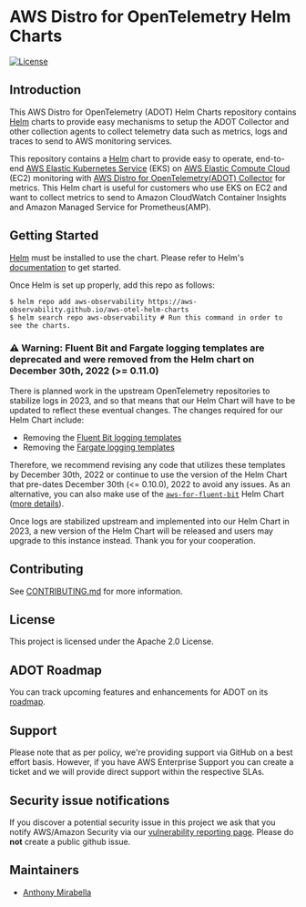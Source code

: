 # AWS Distro for OpenTelemetry Helm Charts
[![License](https://img.shields.io/badge/License-Apache%202.0-blue.svg)](https://opensource.org/licenses/Apache-2.0)

## Introduction
This AWS Distro for OpenTelemetry (ADOT) Helm Charts repository contains [Helm](https://helm.sh/) charts to provide easy mechanisms to setup the ADOT Collector and other collection agents to collect telemetry data such as metrics, logs and traces to send to AWS monitoring services.

This repository contains a [Helm](https://helm.sh/) chart to provide easy to operate, end-to-end  [AWS Elastic Kubernetes Service](https://aws.amazon.com/eks/) (EKS) on [AWS Elastic Compute Cloud](https://aws.amazon.com/ec2/) (EC2) monitoring with [AWS Distro for OpenTelemetry(ADOT) Collector](https://docs.aws.amazon.com/AmazonCloudWatch/latest/monitoring/Container-Insights-EKS-otel.html) for metrics. This Helm chart is useful for customers who use EKS on EC2 and want to collect metrics to send to Amazon CloudWatch Container Insights and Amazon Managed Service for Prometheus(AMP).

## Getting Started

[Helm](https://helm.sh/) must be installed to use the chart. Please refer to Helm's [documentation](https://helm.sh/docs/) to get started.

Once Helm is set up properly, add this repo as follows:
```console
$ helm repo add aws-observability https://aws-observability.github.io/aws-otel-helm-charts
$ helm search repo aws-observability # Run this command in order to see the charts.
```

### :warning: Warning: Fluent Bit and Fargate logging templates are deprecated and were removed from the Helm chart on December 30th, 2022 (>= 0.11.0)

There is planned work in the upstream OpenTelemetry repositories to stabilize logs in 2023, and so that means that our Helm Chart will have to be updated to reflect these eventual changes.  The changes required for our Helm Chart include:

* Removing the [Fluent Bit logging templates](https://github.com/aws-observability/aws-otel-helm-charts/tree/main/charts/adot-exporter-for-eks-on-ec2/templates/aws-for-fluent-bit)
* Removing the [Fargate logging templates](https://github.com/aws-observability/aws-otel-helm-charts/tree/main/charts/adot-exporter-for-eks-on-ec2/templates/aws-fargate-logging)

Therefore, we recommend revising any code that utilizes these templates by December 30th, 2022 or continue to use the version of the Helm Chart that pre-dates December 30th (<= 0.10.0), 2022 to avoid any issues. As an alternative, you can also make use of the [`aws-for-fluent-bit`](https://github.com/aws/eks-charts/tree/master/stable/aws-for-fluent-bit) Helm Chart ([more details](https://github.com/aws-observability/aws-otel-helm-charts/issues/88)).

Once logs are stabilized upstream and implemented into our Helm Chart in 2023, a new version of the Helm Chart will be released and users may upgrade to this instance instead.  Thank you for your cooperation.


## Contributing

See [CONTRIBUTING.md](CONTRIBUTING.md) for more information.

## License

This project is licensed under the Apache 2.0 License.

## ADOT Roadmap

You can track upcoming features and enhancements for ADOT on its [roadmap](https://github.com/orgs/aws-observability/projects/4).

## Support

Please note that as per policy, we're providing support via GitHub on a best effort basis. However, if you have AWS Enterprise Support you can create a ticket and we will provide direct support within the respective SLAs.

## Security issue notifications
If you discover a potential security issue in this project we ask that you notify AWS/Amazon Security via our [vulnerability reporting page](http://aws.amazon.com/security/vulnerability-reporting/). Please do **not** create a public github issue.

## Maintainers

- [Anthony Mirabella](https://github.com/Aneurysm9)
